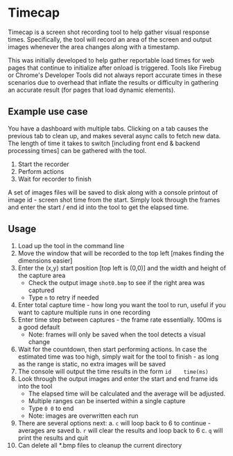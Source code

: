 Timecap
====================

Timecap is a screen shot recording tool to help gather visual response times.  Specifically, the
tool will record an area of the screen and output images whenever the area changes along with a
timestamp.

This was initially developed to help gather reportable load times for web pages that continue to
initialize after onload is triggered.  Tools like Firebug or Chrome's Developer Tools did not always
report accurate times in these scenarios due to overhead that inflate the results or difficulty in
gathering an accurate result (for pages that load dynamic elements). 


Example use case
----------
You have a dashboard with multiple tabs.  Clicking on a tab causes the previous tab to clean up, and
makes several async calls to fetch new data.  The length of time it takes to switch [including front
end & backend processing times] can be gathered with the tool.

1. Start the recorder
2. Perform actions
3. Wait for recorder to finish

A set of images files will be saved to disk along with a console printout of image id - screen shot
time from the start.  Simply look through the frames and enter the start / end id into the tool to
get the elapsed time.


Usage
----------
1. Load up the tool in the command line
2. Move the window that will be recorded to the top left [makes finding the dimensions easier]
3. Enter the (x,y) start position [top left is (0,0)] and the width and height of the capture area
   - Check the output image `shot0.bmp` to see if the right area was captured
   - Type `n` to retry if needed
4. Enter total capture time - how long you want the tool to run, useful if you want to capture
   multiple runs in one recording
5. Enter time step between captures - the frame rate essentially.  100ms is a good default
   - Note: frames will only be saved when the tool detects a visual change
6. Wait for the countdown, then start performing actions.  In case the estimated time was too high,
   simply wait for the tool to finish - as long as the range is static, no extra images will be
   saved
7. The console will output the time results in the form `id    time(ms)`
8. Look through the output images and enter the start and end frame ids into the tool
   - The elapsed time will be calculated and the average will be adjusted.
   - Multiple ranges can be inserted within a single capture
   - Type `0 0` to end
   - Note: images are overwritten each run
9. There are several options next:
    a. `c` will loop back to 6 to continue - averages are saved
    b. `r` will clear the results and loop back to 6
    c. `q` will print the results and quit
10. Can delete all *.bmp files to cleanup the current directory

